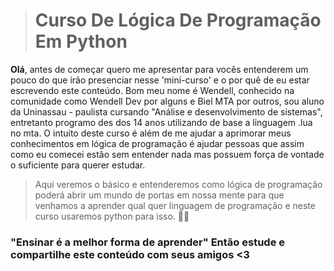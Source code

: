> # Curso De Lógica De Programação Em Python

**Olá**, antes de começar quero me apresentar para vocês entenderem um pouco do que irão presenciar nesse 'mini-curso' e o por quê de eu estar escrevendo este conteúdo. Bom meu nome é Wendell, conhecido na comunidade como Wendell Dev por alguns e Biel MTA por outros, sou aluno da Uninassau - paulista cursando "Análise e desenvolvimento de sistemas", entretanto programo des dos 14 anos utilizando de base a linguagem .lua no mta. O intuito deste curso é além de me ajudar a aprimorar meus conhecimentos em lógica de programação é ajudar pessoas que assim como eu comecei estão sem entender nada mas possuem força de vontade o suficiente para querer estudar.

> Aqui veremos o básico e entenderemos como lógica de programação poderá abrir um mundo de portas em nossa mente para que venhamos a aprender qual quer linguagem de programação e neste curso usaremos python para isso. 👨‍💻

### "Ensinar é a melhor forma de aprender" Então estude e compartilhe este conteúdo com seus amigos <3 
